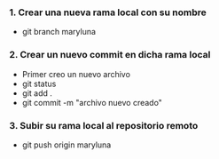 ### 1. Crear una nueva rama local con su nombre
- git branch maryluna

### 2. Crear un nuevo commit en dicha rama local
- Primer creo un nuevo archivo
- git status
- git add .
- git commit -m "archivo nuevo creado"

### 3. Subir su rama local al repositorio remoto
- git push origin maryluna 